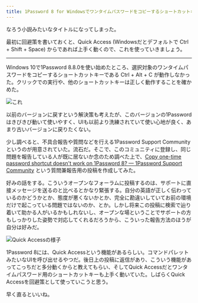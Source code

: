 ```yaml
---
title: 1Password 8 for Windowsでワンタイムパスワードをコピーするショートカットキーが動かない件
---
```

なろう小説みたいなタイトルになってしまった。

最初に回避策を書いておくと、Quick Access (Windowsだとデフォルトで Ctrl + Shift + Space) からであれば上手く動くので、これを使っていきましょう。

* * *

Windows 10で1Password 8.8.0を使い始めたところ、選択対象のワンタイムパスワードをコピーするショートカットキーである Ctrl + Alt + C が動作しなかった。クリックでの実行や、他のショートカットキーは正しく動作することを確かめた。

![](https://lh3.googleusercontent.com/docs/ADP-6oFwtllqAKb90seShHB7dIvqNHDCFYDRvrAjqTaLczojH5Gbj8Lbk5BEH3BYKoDyAJCzbhnkOdjsI-HEM_iLpKiKJCINMPirLkJinb3DNvmoK2mWVmmSdzo6LXCU6dAKvkVA-6HO20ayzjDv8KLIUHjIEybe8TVHwL9xc3kzlHXc_0ISJe00C1uWG1TM6EyIFyaoY_h0W3Mjt_kJCwsir-Jan78qAqUaVbw7LBz5wiWjA67RPaHPSLU7bsXzc3c_e0NWmGe_SkD8nI75AeMfYAWKkCyILp8fmK8q5SNZt6xXWtZ8hB3HCS57iYvtVV6kgTLIYs5p01oOglY4cYzMkE4aQv1QPywTebA5LvUNqGGeSS1lq9bcghgz2KfJ5ESkO18eOntkTXY2KWJc_Ni6Mj98HbVUEDRWpy8DOoqR0mnGqyRKUtn5-630iHXydeyuu5jeCa2iYNYSc-uTbJfr3beBZO2cgZwm_4Q_ysDLxF5c2DCiojTBJbOJlY6hueaFRKO7hN836T72SqcOqFbO1IEfxt8B7dTNGUiaUEuF-D6FUSub1h0W3fEAPC9FwgPT2vsRiq_n80oN4iD2JHA7TQnmrh1B9JmLSsjiCFjHlcFbK_KmJ9q7Aemp80DDaRjqS_NB9dP14PxF2s8dyBfKTOGUt5ejq2RReFujdzMlLcfNXcA_rA-6iihTWrw2thlpdPEZu_Yg8CTa2z5Ol487HpuoEk1i9x1ramUDFoOi-TRczVJmUDTnT7VBqOIfuVHB-eKGzGnhjq55oL5XGhoaxe4g9v-UdoyPzvP2XWumfjmo9G8oH-vZXBpFL80GokkiTMY4ms92BNoQrk7cifot4wsQ-w5u0lPtcSEqu1Qi5ztGE0YYgfOAa1yb-8ExRDzWeFK4tA8OqwToa52Qn_3glvQO2z1e9kHdNS8NNSqf8xe-Bj6ZjgE2PtjmEELaujj7xBN-nkUhxfSSAbQMTkanD1hsb8sYOFUkTUqGw8kwjxYnyjTNNheDAvy8qol7r01CCKCEZBXygpR88LIZSC95kGfIxk4CD12bqv13dBIv0NR-df6phvQXxGiTnbF2oUR-F2ydQyXXnFkWKfu1NmXkUlRhc42iVKxbAXJVkdqzBidUSNxAP45cVYLKXG7IDCtX8qEZxQByHnsi3WZhYJRsAga4pdshV--ZhWnvDLwexf_-QyrRdTMgTR6zrwnkegC_XjtZPRw3So5CuRztxXUyzF3ULbQsyZYHeFxKdn3-6wvZS9EjfQ "これ")

以前のバージョンに戻すという解決策も考えたが、このバージョンの1Passwordはきびきび動いて使いやすく、UIも以前より洗練されていて使い心地が良く、あまり古いバージョンに戻りたくない。

少し調べると、不具合報告や質問などを行える1Password Support Communityというのが用意されていた。流石だ。そこで、このコミュニティに登録し、同じ問題を報告している人が既に居ないか念のため調べた上で、[Copy one-time password shortcut doesn't work on 1Password 8? — 1Password Support Community](https://1password.community/discussion/comment/649927) という質問兼報告用の投稿を作成してみた。

好みの話をする。こういうオープンなフォーラムに投稿するのは、サポートに直接メッセージを送るのと比べるとかなり緊張する。自分の英語が正しく伝わっているのかどうかとか、態度が悪くないかとか、完全に勘違いしていてお前の環境だけで起こっている問題ではないのか、とか。しかし将来この投稿に検索で辿り着いて助かる人がいるかもしれないし、オープンな場ということでサポートの方もしっかりした姿勢で対応してくれるだろうから、こういった報告方法のほうが自分は好みだ。

![](https://lh3.googleusercontent.com/docs/ADP-6oEw1jIV7cvUEA982DKJlNaAgSFt4vuokHJo8DVreFNBlpIhc0OcYC7pRYH_uZe5K0MpRC6xGxCOYSfvqDrSKIQqlVQRP6KSUriBIIl6CnyJm9m4hoFfjRIODl2c78wNWNZtlMxbVuNWeVxIAk4oX8k28hTI_zVZn6-qgBUtsMmYf4vxXEi62la5ebE8-6-_8Kd0KEzzZ3djE1oRsaZO4H6qhBT3sC7w14ZldhHvbVpFWLDzB0SQELmitB533vnkUGat4AEC1rvdhDV0QghUwLHc2j5ol_XgkySVq09zwm1YjFqWQ6SPgQIykvk30EBC4LEOV9ZyNjXOgAanb9cK7h7hKbcCJnVjghxSxAhFo3UqaXcTEKG9aRuThYPawSBLJyK1BAWLN0LOcf2vDX1Kojm_xqFHhPKbXcIbVr-M4oZ8Y4HTfVAoY9N6X_z3RTUvpS0SLKgZW_A2vrTjHzRaLYfhy-2dug4is-TDWF0M3en5BtV71J7nHSSUN1DCIqewFdq8zvoG8I58iYuFOy6lkwmFIi9qOlBSMX0VwoE-eBovlR_Ft9cZtOI_bZtzqMUfOpIPUQMTjwnEaFN7MhK95rowx-XCn_88bk3ks2VYKd01NVGehVIy3O91UCCLXEUizq7lxK-ekZA_S5a1HazmFoptCpQRmTY3BeN-XqrrOmUgCeFEjstq24a70xgG49P119KZqdglhwUc-SXgQuM1R6P61WicewjMbnOIFswuAFZTGT27wa6Y_wbvQCjkJAgi8zuT4I2vKQ6Yx9odrE1FJNrDObKBZtU_KcPYv6-TnUiUvrq95QBVOq-itdrE8H7meiZ9Hb8D3_TP28XLg_c6SmaFh2rz4NWn--mHSNs0Zs1DatNyMwP0zow0qirvshDTWTYHBMBFdkb4850OfjuhSLknU9OtEpbzLvPtcRYS2n3_ROgSCJF0cs4560elCeM6Q6gyAhnz83k3mJw14Lr52kYPcfRA8oNIlkzsUxXLsI8EYTVVBYlDAqGiuNyTur6Lw7Qn5-NBrQpuvoFUhWm_OPAewq-UhMahRO5KTd8qeCyPXCBQkEkayZ6pPuRvAacCYpg_9MP2Kw72J6bTQatrcEnCZ-rEQEvon4eCZoZx5s6zD55ez-WQpxd5_xsPcgdauIrhvUuI6DTTxrD_qzn-UL0sFvPjaPGfvohbXEUJKrrI0N8rDHmMeQTOa_exFGeHi1bGxE9acyBJTbR_Z0ceNv2Bp94bDlr51Nzmq4-EQJRZZGu84w "Quick Accessの様子")

1Password 8には、Quick Accessという機能があるらしい。コマンドパレットみたいなUIを呼び出せるやつだ。後日上の投稿に返信があり、こういう機能があってこっちだと多分動くからと教えてもらい、そしてQuick Accessだとワンタイムパスワード用のショートカットキーも上手く動いていた。しばらくQuick Accessを回避策として使っていこうと思う。

早く直るといいね。
